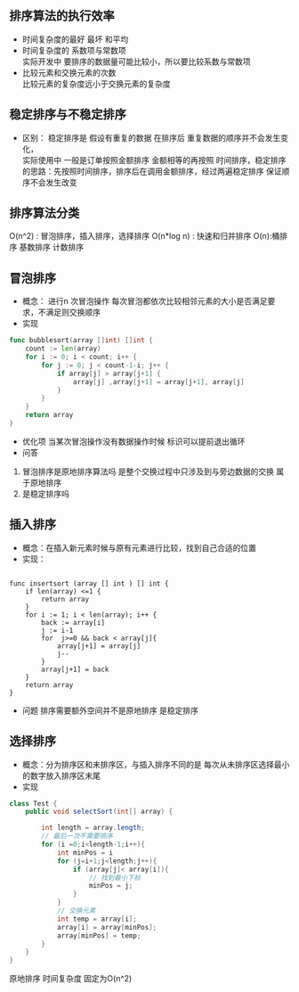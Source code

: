 ## 排序算法的执行效率
- 时间复杂度的最好 最坏 和平均
- 时间复杂度的 系数项与常数项
    <br/> 实际开发中 要排序的数据量可能比较小，所以要比较系数与常数项
- 比较元素和交换元素的次数
    <br/> 比较元素的复杂度远小于交换元素的复杂度

## 稳定排序与不稳定排序
- 区别： 稳定排序是 假设有重复的数据 在排序后 重复数据的顺序并不会发生变化，<br/>
    实际使用中 一般是订单按照金额排序 金额相等的再按照 时间排序，稳定排序的思路：先按照时间排序，排序后在调用金额排序，经过两遍稳定排序 保证顺序不会发生改变

## 排序算法分类

O(n^2) : 冒泡排序，插入排序，选择排序
O(n*log n) : 快速和归并排序
O(n):桶排序  基数排序 计数排序

## 冒泡排序
- 概念： 进行n 次冒泡操作 每次冒泡都依次比较相邻元素的大小是否满足要求，不满足则交换顺序
- 实现
```go
func bubblesort(array []int) []int {
	count := len(array)
	for i := 0; i < count; i++ {
		for j := 0; j < count-1-i; j++ {
			if array[j] > array[j+1] {
				array[j] ,array[j+1] = array[j+1], array[j]
			}
		}
	}
	return array
}
```
- 优化项
当某次冒泡操作没有数据操作时候 标识可以提前退出循环
- 问答
1. 冒泡排序是原地排序算法吗 是整个交换过程中只涉及到与旁边数据的交换 属于原地排序
2. 是稳定排序吗

## 插入排序
- 概念：在插入新元素时候与原有元素进行比较，找到自己合适的位置
- 实现：
```

func insertsort (array [] int ) [] int {
	if len(array) <=1 {
		return array
	}
	for i := 1; i < len(array); i++ {
		back := array[i]
		j := i-1
		for  j>=0 && back < array[j]{
			array[j+1] = array[j]
			j--
		}
		array[j+1] = back
	}
	return array
}

```
- 问题
 排序需要额外空间并不是原地排序  是稳定排序

## 选择排序

- 概念：分为排序区和未排序区，与插入排序不同的是 每次从未排序区选择最小的数字放入排序区末尾 
- 实现

```java
class Test {
    public void selectSort(int[] array) {

        int length = array.length;
        // 最后一次不需要排序
        for (i =0;i<length-1;i++){
            int minPos = i
            for (j=i+1;j<length;j++){
                if (array[j]< array[i]){
                    // 找到最小下标
                    minPos = j;
                }
            }
            // 交换元素
            int temp = array[i];
            array[i] = array[minPos];
            array[minPos] = temp;
        }
    }
}

```

原地排序 时间复杂度 固定为O(n^2)